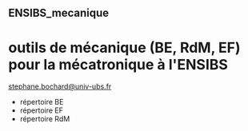 ## ENSIBS_mecanique
# outils de mécanique (BE, RdM, EF) pour la mécatronique à l'ENSIBS

stephane.bochard@univ-ubs.fr

- répertoire BE
- répertoire EF
- répertoire RdM
